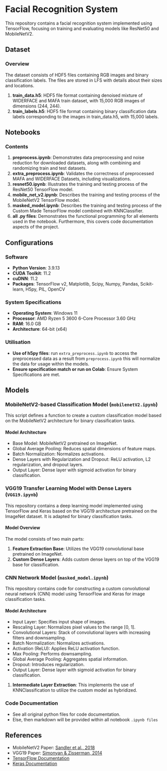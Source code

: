 # Facial Recognition System

This repository contains a facial recognition system implemented using TensorFlow, focusing on training and evaluating models like ResNet50 and MobileNetV2.

## Dataset

### Overview
The dataset consists of HDF5 files containing RGB images and binary classification labels. The files are stored in LFS with details about their sizes and locations.

1. **train_data.h5**: HDF5 file format containing denoised mixture of WIDERFACE and MAFA train dataset, with 15,000 RGB images of dimensions (244, 244).
2. **train_labels.h5**: HDF5 file format containing binary classification data labels corresponding to the images in train_data.h5, with 15,000 labels.

## Notebooks

### Contents

1. **preprocess.ipynb**: Demonstrates data preprocessing and noise reduction for downloaded datasets, along with combining and randomizing train and test datasets.
2. **extra_preprocess.ipynb**: Validates the correctness of preprocessed MAFA and WIDERFACE Datasets, including visualizations.
3. **resnet50.ipynb**: Illustrates the training and testing process of the ResNet50 TensorFlow model.
4. **mobile_net_v2.ipynb**: Describes the training and testing process of the MobileNetV2 TensorFlow model.
5. **masked_model.ipynb**: Describes the training and testing process of the Custom Made TensorFlow model combined with KNNClassifier.
6. **all .py files**: Demonstrates the functional programming for all elements used in the notebook. Furthermore, this covers code documentation aspects of the project.

## Configurations

### Software

- **Python Version**: 3.9.13
- **CUDA Toolkit**: 11.2
- **cuDNN**: 11.2
- **Packages**: TensorFlow v2, Matplotlib, Scipy, Numpy, Pandas, Scikit-learn, H5py, PIL, OpenCV

### System Specifications

- **Operating System**: Windows 11
- **Processor**: AMD Ryzen 5 3600 6-Core Processor 3.60 GHz
- **RAM**: 16.0 GB
- **Architecture**: 64-bit (x64)

### Utilisation 

- **Use of h5py files**: run `extra_preprocess.ipynb` to access the preprocessed data as a result from `preprocess.ipynb` this will normalize the data for usage within the models.
- **Ensure specification match or run on Colab**: Ensure System Specifications are met.  

## Models

### MobileNetV2-based Classification Model (`mobilenetV2.ipynb`)

This script defines a function to create a custom classification model based on the MobileNetV2 architecture for binary classification tasks.

#### Model Architecture

- Base Model: MobileNetV2 pretrained on ImageNet.
- Global Average Pooling: Reduces spatial dimensions of feature maps.
- Batch Normalization: Normalizes activations.
- Dense Layers with Regularization and Dropout: ReLU activation, L2 regularization, and dropout layers.
- Output Layer: Dense layer with sigmoid activation for binary classification.

### VGG19 Transfer Learning Model with Dense Layers (`VGG19.ipynb`)

This repository contains a deep learning model implemented using TensorFlow and Keras based on the VGG19 architecture pretrained on the ImageNet dataset. It is adapted for binary classification tasks.

#### Model Overview

The model consists of two main parts:

1. **Feature Extraction Base**: Utilizes the VGG19 convolutional base pretrained on ImageNet.
2. **Custom Dense Layers**: Adds custom dense layers on top of the VGG19 base for classification.

### CNN Network Model (`masked_model.ipynb`)

This repository contains code for constructing a custom convolutional neural network (CNN) model using TensorFlow and Keras for image classification tasks.

#### Model Architecture

- Input Layer: Specifies input shape of images.
- Rescaling Layer: Normalizes pixel values to the range [0, 1].
- Convolutional Layers: Stack of convolutional layers with increasing filters and downsampling.
- Batch Normalization: Normalizes activations.
- Activation (ReLU): Applies ReLU activation function.
- Max Pooling: Performs downsampling.
- Global Average Pooling: Aggregates spatial information.
- Dropout: Introduces regularization.
- Output Layer: Dense layer with sigmoid activation for binary classification.

1. **Intermediate Layer Extraction**: This implements the use of KNNClassification to utilize the custom model as hybridized.

### Code Documentation

- See all original python files for code documentation.
- Else, then markdown will be provided within all notebook `.ipynb files`

## References

- MobileNetV2 Paper: [Sandler et al., 2018](https://arxiv.org/abs/1801.04381)
- VGG19 Paper: [Simonyan & Zisserman, 2014](https://arxiv.org/abs/1409.1556)
- [TensorFlow Documentation](https://www.tensorflow.org/api_docs/python/tf)
- [Keras Documentation](https://keras.io)

 
 
